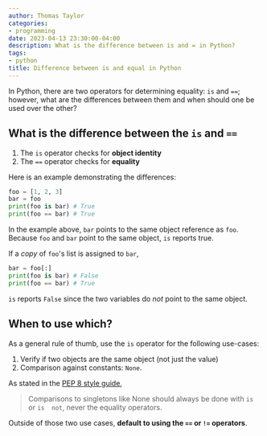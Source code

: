 ```yaml
---
author: Thomas Taylor
categories:
- programming
date: 2023-04-13 23:30:00-04:00
description: What is the difference between is and = in Python?
tags:
- python
title: Difference between is and equal in Python
---
```


In Python, there are two operators for determining equality: `is` and `==`; however, what are the differences between them and when should one be used over the other?

## What is the difference between the `is` and `==`

1. The `is` operator checks for **object identity**
2. The `==` operator checks for **equality**

Here is an example demonstrating the differences:

```python
foo = [1, 2, 3]
bar = foo
print(foo is bar) # True
print(foo == bar) # True
```

In the example above, `bar` points to the same object reference as `foo`. Because `foo` and `bar` point to the same object, `is` reports true.

If a _copy_ of `foo`'s list is assigned to `bar`,

```python
bar = foo[:]
print(foo is bar) # False
print(foo == bar) # True
```

`is` reports `False` since the two variables do _not_ point to the same object.

## When to use which?

As a general rule of thumb, use the `is` operator for the following use-cases:

1. Verify if two objects are the same object (not just the value)
2. Comparison against constants: `None`.

As stated in the [PEP 8 style guide](https://peps.python.org/pep-0008/#programming-recommendations),

> Comparisons to singletons like None should always be done with `is` or `is  not`, never the equality operators.

Outside of those two use cases, **default to using the `==` or `!=` operators**.